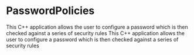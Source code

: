# PasswordPolicies
This C++ application allows the user to configure a password which is then checked against a series of security rules
This C++ application allows the user to configure a password which is then checked against a series of security rules
